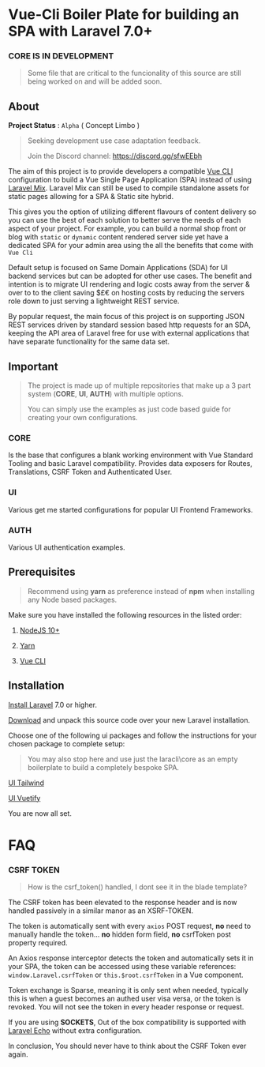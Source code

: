 # Vue-Cli Boiler Plate for building an SPA with Laravel 7.0+

### CORE IS IN DEVELOPMENT ###

> Some file that are critical to the funcionality of this source are still being worked on and will be added soon.

## About

**Project Status** : `Alpha` ( Concept Limbo )
> Seeking development use case adaptation feedback.
>
> Join the Discord channel: https://discord.gg/sfwEEbh

The aim of this project is to provide developers a compatible [Vue CLI](https://cli.vuejs.org) configuration to build a Vue Single Page Application (SPA) instead of using [Laravel Mix](https://laravel.com/docs/master/mix).
Laravel Mix can still be used to compile standalone assets for static pages allowing for a SPA & Static site hybrid.

This gives you the option of utilizing different flavours of content delivery so you can use the best of each solution to better serve the needs of each aspect of your project.
For example, you can build a normal shop front or blog with `static` or `dynamic` content rendered server side yet have a dedicated SPA for your admin area using the all the benefits that come with `Vue Cli`

Default setup is focused on Same Domain Applications (SDA) for UI backend services but can be adopted for other use cases.
The benefit and intention is to migrate UI rendering and logic costs away from the server & over to to the client saving $£€ on hosting costs by reducing the servers role down to just serving a lightweight REST service.

By popular request, the main focus of this project is on supporting JSON REST services driven by standard session based http requests for an SDA, keeping the API area of Laravel free for use with external applications that have separate functionality for the same data set.

## Important
> The project is made up of multiple repositories that make up a 3 part system (**CORE**, **UI**, **AUTH**) with multiple options.
>
> You can simply use the examples as just code based guide for creating your own configurations.

### CORE

Is the base that configures a blank working environment with Vue Standard Tooling and basic Laravel compatibility.
Provides data exposers for Routes, Translations, CSRF Token and Authenticated User.

### UI

Various get me started configurations for popular UI Frontend Frameworks.

### AUTH

Various UI authentication examples.

## Prerequisites

> Recommend using **yarn** as preference instead of **npm** when installing any Node based packages.

Make sure you have installed the following resources in the listed order:

1) [NodeJS 10+](https://nodejs.org)

2) [Yarn](https://yarnpkg.com/en/docs/instal)

3) [Vue CLI](https://cli.vuejs.org/guide/installation.html)

## Installation

[Install Laravel](https://laravel.com/docs/7.x) 7.0 or higher.

[Download](https://github.com/laracli/core/archive/master.zip) and unpack this source code over your new Laravel installation.

Choose one of the following ui packages and follow the instructions for your chosen package to complete setup:

> You may also stop here and use just the laracli\core as an empty boilerplate to build a completely bespoke SPA.

[UI Tailwind](https://github.com/laracli/ui-tailwind)

[UI Vuetify](https://github.com/laracli/ui-vuetify)

You are now all set.

# FAQ

### CSRF TOKEN

> How is the csrf_token() handled, I dont see it in the blade template?

The CSRF token has been elevated to the response header and is now handled passively in a similar manor as an XSRF-TOKEN.

The token is automatically sent with every `axios` POST request, **no** need to manually handle the token... **no** hidden form field, **no** csrfToken post property required.

An Axios response interceptor detects the token and automatically sets it in your SPA, the token can be accessed using these variable references: `window.Laravel.csrfToken` or `this.$root.csrfToken` in a Vue component.

Token exchange is Sparse, meaning it is only sent when needed, typically this is when a guest becomes an authed user visa versa, or the token is revoked. You will not see the token in every header response or request.

If you are using **SOCKETS**, Out of the box compatibility is supported with [Laravel Echo](https://github.com/laravel/echo) without extra configuration.

In conclusion, You should never have to think about the CSRF Token ever again.

